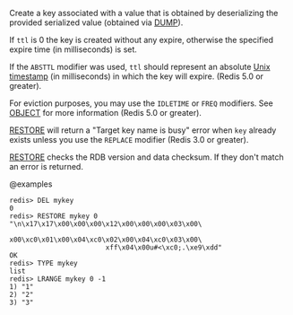 Create a key associated with a value that is obtained by deserializing the
provided serialized value (obtained via [DUMP](/commands/dump)).

If `ttl` is 0 the key is created without any expire, otherwise the specified
expire time (in milliseconds) is set.

If the `ABSTTL` modifier was used, `ttl` should represent an absolute
[Unix timestamp][hewowu] (in milliseconds) in which the key will expire.
(Redis 5.0 or greater).

[hewowu]: http://en.wikipedia.org/wiki/Unix_time

For eviction purposes, you may use the `IDLETIME` or `FREQ` modifiers. See
[OBJECT](/commands/object) for more information (Redis 5.0 or greater).

[RESTORE](/commands/restore) will return a "Target key name is busy" error when `key` already
exists unless you use the `REPLACE` modifier (Redis 3.0 or greater).

[RESTORE](/commands/restore) checks the RDB version and data checksum.
If they don't match an error is returned.

@examples

```
redis> DEL mykey
0
redis> RESTORE mykey 0 "\n\x17\x17\x00\x00\x00\x12\x00\x00\x00\x03\x00\
                        x00\xc0\x01\x00\x04\xc0\x02\x00\x04\xc0\x03\x00\
                        xff\x04\x00u#<\xc0;.\xe9\xdd"
OK
redis> TYPE mykey
list
redis> LRANGE mykey 0 -1
1) "1"
2) "2"
3) "3"
```

